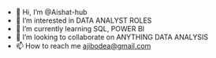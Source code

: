 - 👋 Hi, I’m @Aishat-hub
- 👀 I’m interested in DATA ANALYST ROLES
- 🌱 I’m currently learning SQL, POWER BI
- 💞️ I’m looking to collaborate on ANYTHING DATA ANALYSIS 
- 📫 How to reach me ajibodea@gmail.com

<!---
Aishat-hub/Aishat-hub is a ✨ special ✨ repository because its `README.md` (this file) appears on your GitHub profile.
You can click the Preview link to take a look at your changes.
--->
